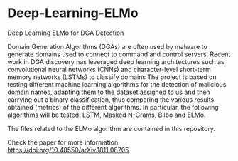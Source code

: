 # Deep-Learning-ELMo
Deep Learning ELMo for DGA Detection

Domain Generation Algorithms (DGAs) are often used by malware to generate domains used to connect to command and control servers. Recent work in DGA discovery has leveraged deep learning architectures such as convolutional neural networks (CNNs) and character-level short-term memory networks (LSTMs) to classify domains
The project is based on testing different machine learning algorithms for the detection of malicious domain names, adapting them to the dataset assigned to us and then carrying out a binary classification, thus comparing the various results obtained (metrics) of the different algorithms.
In particular, the following algorithms will be tested: LSTM, Masked N-Grams, Bilbo and ELMo.

The files related to the ELMo algorithm are contained in this repository.

Check the paper for more information.
https://doi.org/10.48550/arXiv.1811.08705
